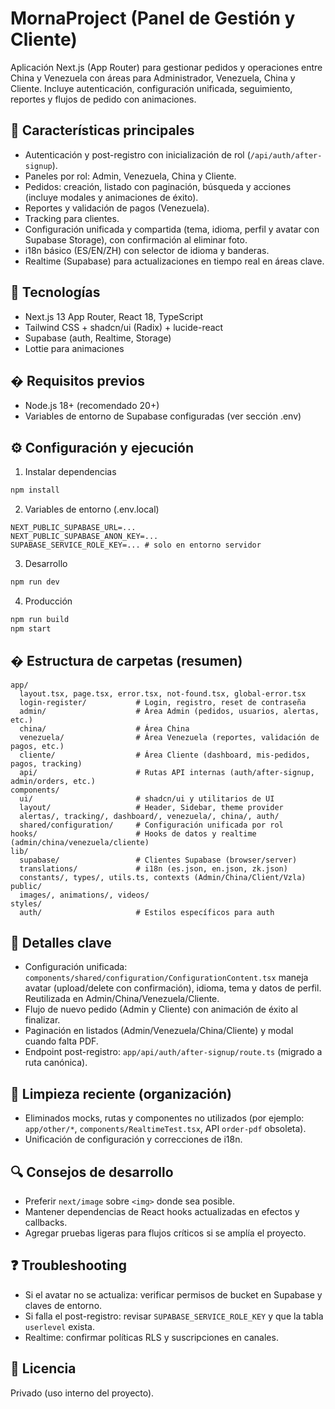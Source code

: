 # MornaProject (Panel de Gestión y Cliente)

Aplicación Next.js (App Router) para gestionar pedidos y operaciones entre China y Venezuela con áreas para Administrador, Venezuela, China y Cliente. Incluye autenticación, configuración unificada, seguimiento, reportes y flujos de pedido con animaciones.

## 🚀 Características principales
- Autenticación y post-registro con inicialización de rol (`/api/auth/after-signup`).
- Paneles por rol: Admin, Venezuela, China y Cliente.
- Pedidos: creación, listado con paginación, búsqueda y acciones (incluye modales y animaciones de éxito).
- Reportes y validación de pagos (Venezuela).
- Tracking para clientes.
- Configuración unificada y compartida (tema, idioma, perfil y avatar con Supabase Storage), con confirmación al eliminar foto.
- i18n básico (ES/EN/ZH) con selector de idioma y banderas.
- Realtime (Supabase) para actualizaciones en tiempo real en áreas clave.

## 🧱 Tecnologías
- Next.js 13 App Router, React 18, TypeScript
- Tailwind CSS + shadcn/ui (Radix) + lucide-react
- Supabase (auth, Realtime, Storage)
- Lottie para animaciones

## � Requisitos previos
- Node.js 18+ (recomendado 20+)
- Variables de entorno de Supabase configuradas (ver sección .env)

## ⚙️ Configuración y ejecución
1) Instalar dependencias
```bash
npm install
```
2) Variables de entorno (.env.local)
```env
NEXT_PUBLIC_SUPABASE_URL=...
NEXT_PUBLIC_SUPABASE_ANON_KEY=...
SUPABASE_SERVICE_ROLE_KEY=... # solo en entorno servidor
```
3) Desarrollo
```bash
npm run dev
```
4) Producción
```bash
npm run build
npm start
```

## � Estructura de carpetas (resumen)
```
app/
  layout.tsx, page.tsx, error.tsx, not-found.tsx, global-error.tsx
  login-register/           # Login, registro, reset de contraseña
  admin/                    # Área Admin (pedidos, usuarios, alertas, etc.)
  china/                    # Área China
  venezuela/                # Área Venezuela (reportes, validación de pagos, etc.)
  cliente/                  # Área Cliente (dashboard, mis-pedidos, pagos, tracking)
  api/                      # Rutas API internas (auth/after-signup, admin/orders, etc.)
components/
  ui/                       # shadcn/ui y utilitarios de UI
  layout/                   # Header, Sidebar, theme provider
  alertas/, tracking/, dashboard/, venezuela/, china/, auth/
  shared/configuration/     # Configuración unificada por rol
hooks/                      # Hooks de datos y realtime (admin/china/venezuela/cliente)
lib/
  supabase/                 # Clientes Supabase (browser/server)
  translations/             # i18n (es.json, en.json, zk.json)
  constants/, types/, utils.ts, contexts (Admin/China/Client/Vzla)
public/
  images/, animations/, videos/
styles/
  auth/                     # Estilos específicos para auth
```

## 🔑 Detalles clave
- Configuración unificada: `components/shared/configuration/ConfigurationContent.tsx` maneja avatar (upload/delete con confirmación), idioma, tema y datos de perfil. Reutilizada en Admin/China/Venezuela/Cliente.
- Flujo de nuevo pedido (Admin y Cliente) con animación de éxito al finalizar.
- Paginación en listados (Admin/Venezuela/China/Cliente) y modal cuando falta PDF.
- Endpoint post-registro: `app/api/auth/after-signup/route.ts` (migrado a ruta canónica). 

## 🧹 Limpieza reciente (organización)
- Eliminados mocks, rutas y componentes no utilizados (por ejemplo: `app/other/*`, `components/RealtimeTest.tsx`, API `order-pdf` obsoleta).
- Unificación de configuración y correcciones de i18n.

## 🔍 Consejos de desarrollo
- Preferir `next/image` sobre `<img>` donde sea posible.
- Mantener dependencias de React hooks actualizadas en efectos y callbacks.
- Agregar pruebas ligeras para flujos críticos si se amplía el proyecto.

## ❓ Troubleshooting
- Si el avatar no se actualiza: verificar permisos de bucket en Supabase y claves de entorno.
- Si falla el post-registro: revisar `SUPABASE_SERVICE_ROLE_KEY` y que la tabla `userlevel` exista.
- Realtime: confirmar políticas RLS y suscripciones en canales.

## 📜 Licencia
Privado (uso interno del proyecto).

